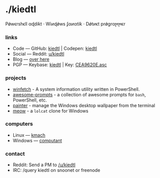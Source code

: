 <link rel="stylesheet" href="https://use.fontawesome.com/releases/v5.8.2/css/all.css" integrity="sha384-oS3vJWv+0UjzBfQzYUhtDYW+Pj2yciDJxpsK1OYPAYjqT085Qq/1cq5FLXAZQ7Ay" crossorigin="anonymous"><link href="https://fonts.googleapis.com/css?family=Lobster%7CDroid%20Sans" rel="stylesheet">

# ./kiedtl

P&#x1FF;w&#x3F5;rsh&#x3F5;ll &#x3B1;&#x256;di&#x199;t &#xB7; Wi&#x377;&#x256;&#x1FF;ws &#x284;&#x3B1;&#x377;&#x3B1;ti&#x199; &#xB7; D&#x1FF;t&#x377;&#x3F5;t pr&#x1FF;gr&#x3B1;&#x3FB;&#x3FB;&#x3F5;r

<h3>links</h3>
<ul class="fa-ul">
    <li><span class="fab fa-li fa-github" aria-hidden="true"></span> Code — GitHub:
    	<a href="https://github.com/kiedtl" title="GitHub profile">kiedtl</a> | Codepen: <a href="https://codepen.io/kiedtl" title="Codepen profile">kiedtl</a>
    </li>
    	<li><span class="fab fa-li fa-reddit" aria-hidden="true"></span> Social — Reddit:
    	<a href="https://reddit.com/u/kiedtl" title="Reddit profile">u/kiedtl</a> 
    </li>		
    <li><span class="fas fa-li fa-blog" aria-hidden="true"></span> Blog —
    	<a href="/blog/" title="blog">over here</a> 
    </li>
    <li><span class="fas fa-li fa-lock" aria-hidden="true"></span>PGP — Keybase:
    	<a href="https://keybase.io/kiedtl" title="Keybase profile">kiedtl</a> | Key: <a download href="/files/CEA9620E.asc" title="0DD9 A971 D788 7A29 5C5A D789 6A01 949D CEA9 620E">CEA9620E.asc</a>
    </li>
</ul>

### projects

- [winfetch](https://github.com/lptstr/winfetch) - A system information utility written in PowerShell.
- [awesome-prompts](https://github.com/lptstr/awesome-prompts) - a collection of awesome prompts for `bash`, PowerShell, etc.
- [painter](https://github.com/lptstr/painter) - manage the Windows desktop wallpaper from the terminal
- [meow](github.com/kiedtl/meow) - a `lolcat` clone for Windows

### computers

<ul class="fa-ul">
	<li>
		<span class="fab fa-li fa-linux" aria-hidden="true"></span>Linux — <a href="/computers/kmach">kmach</a>
	</li>	
	<li>
		<span class="fab fa-li fa-windows" aria-hidden="true"></span>Windows — <a href="/computers/computant">computant</a>
	</li>
</ul>

<h3>contact</h3>
<ul class="fa-ul">
    <li>
			<span class="far fa-li fa-envelope" aria-hidden="true"></span>
                Reddit: Send a PM to <a href="https://reddit.com/u/kiedtl" title="Reddit profile">/u/kiedtl</a> 
    </li>
    <li>
			<span class="far fa-li fa-comment-alt" aria-hidden="true"></span>
                IRC: /query kiedtl on snoonet or freenode
    </li>
</ul>

